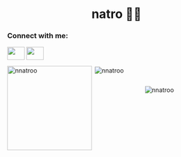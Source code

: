<h1 align="center">natro 👌🏽</h1>
<!-- ![banner](https://user-images.githubusercontent.com/88983923/220450092-6dd926b9-d822-42cc-af2c-03c78fab7386.png) -->
<h3 align="left">Connect with me:</h3>
<p align="left">
<a href="https://www.linkedin.com/in/nugonatroshvili/" target="blank"><img align="center" src="https://cdn.jsdelivr.net/npm/simple-icons@3.0.1/icons/linkedin.svg" alt="" height="30" width="40" /></a>
<a href="https://www.behance.net/nugonatroshvili" target="blank"><img align="center" src="https://cdn.jsdelivr.net/npm/simple-icons@3.13.0/icons/behance.svg" alt="" height="30" width="40" /></a>

<!-- <p align="center">
  <img align="center" style src="https://quotes-github-readme.vercel.app/api?type=horizontal&theme=dark"
</p>
 -->
  
  <p><img height='195px' align="left" src="https://github-readme-stats.vercel.app/api/top-langs?username=nnatroo&show_icons=true&theme=dracula&locale=en&layout=compact" alt="nnatroo" /></p>
  <p>&nbsp;<img align="center" src="https://github-readme-stats.vercel.app/api?username=nnatroo&show_icons=true&theme=dracula&locale=en" alt="nnatroo" /></p>

<div style="display: flex; justify-content: center; align-items: center;">
  
  <p><img align="center" src="https://github-readme-streak-stats.herokuapp.com/?user=nnatroo&theme=dracula" alt="nnatroo" /></p>
</div>



